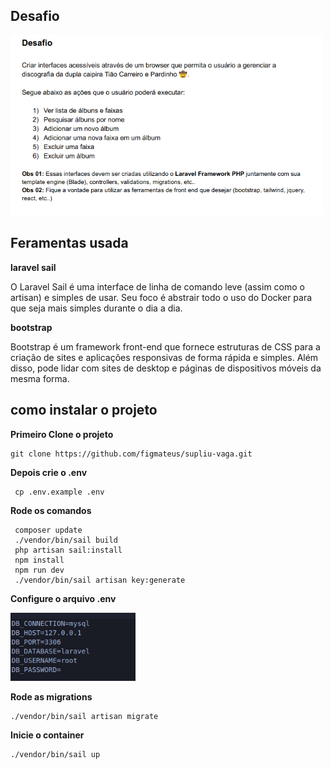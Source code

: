 
## Desafio

<p align="start"><img src="desafio.png" width="500"></a></p>


## Feramentas usada

**laravel sail**


<p>
O Laravel Sail é uma interface de linha de comando leve 
(assim como o artisan) e simples de usar. Seu foco é 
abstrair todo o uso do Docker para que seja mais simples 
durante o dia a dia.</p>

**bootstrap**
<p>
Bootstrap é um framework front-end que fornece estruturas de CSS para a criação de sites e aplicações responsivas de forma rápida e simples. Além disso, pode lidar com sites de desktop e páginas de dispositivos móveis da mesma forma.
</p>

## como instalar o projeto

**Primeiro Clone o projeto**

```
git clone https://github.com/figmateus/supliu-vaga.git
```

**Depois crie o .env**
```
 cp .env.example .env
 ```

 **Rode os comandos**
```
 composer update
 ./vendor/bin/sail build
 php artisan sail:install
 npm install 
 npm run dev
 ./vendor/bin/sail artisan key:generate
 ```

 **Configure o arquivo .env**
    <p align="start"><img src="env.png" width="200"></a></p>

 **Rode as migrations**
 ```
 ./vendor/bin/sail artisan migrate
 ```
 **Inicie o container**
 ```
 ./vendor/bin/sail up
 ```


